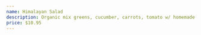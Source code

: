 ```yaml
---
name: Himalayan Salad
description: Organic mix greens, cucumber, carrots, tomato w/ homemade dressing ~add chicken/paneer for $5.
price: $10.95
---
```

